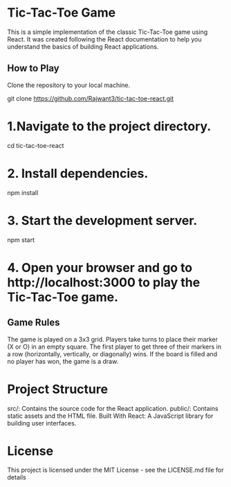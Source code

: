 # Tic-Tac-Toe Game

This is a simple implementation of the classic Tic-Tac-Toe game using React. It was created following the React documentation to help you understand the basics of building React applications.

## How to Play

Clone the repository to your local machine.

git clone https://github.com/Rajwant3/tic-tac-toe-react.git

# 1.Navigate to the project directory.
cd tic-tac-toe-react

#  2. Install dependencies.
npm install

# 3.  Start the development server.
npm start
# 4. Open your browser and go to http://localhost:3000 to play the Tic-Tac-Toe game.

## Game Rules
The game is played on a 3x3 grid.
Players take turns to place their marker (X or O) in an empty square.
The first player to get three of their markers in a row (horizontally, vertically, or diagonally) wins.
If the board is filled and no player has won, the game is a draw.

# Project Structure
src/: Contains the source code for the React application.
public/: Contains static assets and the HTML file.
Built With
React: A JavaScript library for building user interfaces.
# License
This project is licensed under the MIT License - see the LICENSE.md file for details
